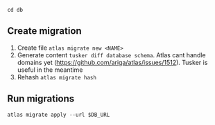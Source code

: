 `cd db`

## Create migration

1. Create file `atlas migrate new <NAME>`
1. Generate content `tusker diff database schema`. Atlas cant handle domains yet
   (https://github.com/ariga/atlas/issues/1512). Tusker is useful in the
   meantime
1. Rehash `atlas migrate hash`

## Run migrations

`atlas migrate apply --url $DB_URL`
